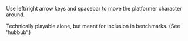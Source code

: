 Use left/right arrow keys and spacebar to move the platformer character around.

Technically playable alone, but meant for inclusion in benchmarks. (See 'hubbub'.)